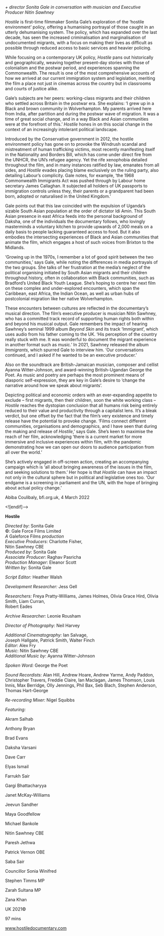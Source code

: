 

_+ director Sonita Gale in conversation with musician and Executive Producer Nitin Sawhney_

_Hostile_ is first-time filmmaker Sonita Gale’s exploration of the ‘hostile environment’ policy, offering a humanising portrayal of those caught in an utterly dehumanising system. The policy, which has expanded over the last decade, has seen the increased criminalisation and marginalisation of undocumented migrants, with a focus on making their lives as difficult as possible through reduced access to basic services and heavier policing.

While focusing on a contemporary UK policy, _Hostile_ pans out historically and geographically, weaving together present-day stories with those of colonialism and the postwar period, and experiences spanning the Commonwealth.  The result is one of the most comprehensive accounts of how we arrived at our current immigration system and legislation, meriting the film a place not just in cinemas across the country but in classrooms and courts of justice alike.

Gale’s subjects are her peers: working-class migrants and their children who settled across Britain in the postwar era. She explains: ‘I grew up in a Black and brown community in Wolverhampton. My parents arrived here from India, after partition and during the postwar wave of migration. It was a time of great social change, and in a way Black and Asian communities were at the forefront of this.’ _Hostile_ hones in on this social change in the context of an increasingly intolerant political landscape.

Introduced by the Conservative government in 2012, the hostile environment policy has gone on to provoke the Windrush scandal and mistreatment of human trafficking victims, most recently manifesting itself in the Nationality and Borders Bill, which has come under direct fire from the UNHCR, the UN’s refugee agency. Yet the rife xenophobia detailed throughout the film, and in many instances ratified by law, emanates from all sides, and _Hostile_ evades placing blame exclusively on the ruling party, also detailing Labour’s complicity. Gale notes, for example, ‘the 1968 Commonwealth Immigrants Act was pushed through by Labour home secretary James Callaghan. It subjected all holders of UK passports to immigration controls unless they, their parents or a grandparent had been born, adopted or naturalised in the United Kingdom.’

Gale points out that this law coincided with the expulsion of Uganda’s sizable South Asian population at the order of dictator Idi Amin. This South Asian presence in east Africa feeds into the personal background of Daksha, one of the individuals the documentary follows, who lovingly masterminds a voluntary kitchen to provide upwards of 2,000 meals on a daily basis to people lacking guaranteed access to food. But it also embodies the intersecting experiences of Black and Asian communities that animate the film, which engages a host of such voices from Brixton to the Midlands.

‘Growing up in the 1970s, I remember a lot of good spirit between the two communities,’ says Gale, while noting the differences in media portrayals of the two groups. She talks of her frustration at the media’s neglect of the political organising initiated by South Asian migrants and their children throughout history, often in collaboration with Black communities, such as Bradford’s United Black Youth League. She’s hoping to centre her next film on these complex and under-explored encounters, which span the Caribbean, east Africa, the Indian Ocean, as well as urban hubs of postcolonial migration like her native Wolverhampton.

These encounters between cultures are reflected in the documentary’s musical direction. The film’s executive producer is musician Nitin Sawhney, who has a committed track record of supporting human rights both within and beyond his musical output. Gale remembers the impact of hearing Sawhney’s seminal 1999 album _Beyond Skin_ and its track ‘Immigrant’, which uses audio from his father coming to the UK. ‘His perception of the country really stuck with me. It was wonderful to document the migrant experience in another format such as music.’ In 2021, Sawhney released the album _Immigrants_, which spurred Gale to interview him. ‘Our conversations continued, and I asked if he wanted to be an executive producer.’

Also on the soundtrack are British-Jamaican musician, composer and cellist Ayanna Witter-Johnson, and award-winning British-Ugandan George the Poet. As music and poetry are perhaps the most prominent means of diasporic self-expression, they are key in Gale’s desire to ‘change the narrative around how we speak about migrants’.

Depicting political and economic orders with an ever-expanding appetite to exclude – first migrants, then their children, soon the white working class – _Hostile_ reaches the dystopian conclusion that all humans risk being entirely reduced to their value and productivity through a capitalist lens. It’s a bleak verdict, but one offset by the fact that the film’s very existence and timely release have the potential to provoke change. ‘Films connect different communities, organisations and demographics, and I have seen that during the making and release of _Hostile_,’ says Gale. She’s keen to maximise the reach of her film, acknowledging ‘there is a current market for more immersive and inclusive experiences within film, with the pandemic demonstrating how we can open our doors to audience participation from all over the world.’

She’s actively engaged in off-screen action, creating an accompanying campaign which is ‘all about bringing awareness of the issues in the film, and seeking solutions to them.’ Her hope is that _Hostile_ can have an impact not only in the cultural sphere but in political and legislative ones too. ‘Our endgame is a screening in parliament and the UN, with the hope of bringing about actual policy change.’

Abiba Coulibaly, bfi.org.uk, 4 March 2022

<![endif]-->

**Hostile**

_Directed by_: Sonita Gale  
©: Gale Force Films Limited  
_A_ Galeforce Films _production_  
_Executive Producers_: Charlotte Fisher,  
Nitin Sawhney CBE  
_Produced by_: Sonita Gale  
_Associate Producer_: Raghav Pasricha  
_Production Manager_: Eleanor Scott  
_Written by_: Sonita Gale

_Script Editor:_ Heather Walsh

_Development Researcher:_ Jess Gell

_Researchers:_ Freya Pratty-Williams, James Holmes, Olivia Grace Hird, Olivia Smith, Liam Curran,  
Robert Eades

_Archive Researcher:_ Leonie Rousham

_Director of Photography:_ Neil Harvey

_Additional Cinematography:_ Ian Salvage,  
Joseph Hallgate, Patrick Smith, Walter Finch  
_Editor_: Alex Fry  
_Music_: Nitin Sawhney CBE  
_Additional Music by_: Ayanna Witter-Johnson

_Spoken Word:_ George the Poet

_Sound Recordists:_ Alan Hill, Andrew Hoare, Andrew Yarme, Andy Paddon, Christopher Travers, Freddie Claire, Ian Maclagan, James Thomson, Louis Innis, Max Berridge, Olly Jennings, Phil Bax, Seb Blach, Stephen Anderson, Thomas Hart-George

_Re-recording Mixer:_ Nigel Squibbs

_Featuring:_

Akram Salhab

Anthony Bryan

Brad Evans

Daksha Varsani

Dave Carr

Elyas Ismail

Farrukh Sair

Gargi Bhattacharyya

Janet McKay-Williams

Jeevun Sandher

Maya Goodfellow

Michael Bankole

Nitin Sawhney CBE

Paresh Jethwa

Patrick Vernon OBE

Saba Sair

Councillor Sonia Winifred

Stephen Timms MP

Zarah Sultana MP

Zana Khan

UK 2021©

97 mins

www.hostiledocumentary.com
<!--stackedit_data:
eyJoaXN0b3J5IjpbNjY3OTU1NTYxXX0=
-->